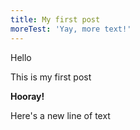 ```yaml
---
title: My first post
moreTest: 'Yay, more text!'
---
```

Hello

This is my first post

**Hooray!**

Here's a new line of text
